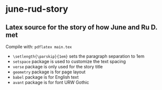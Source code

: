 # june-rud-story

## Latex source for the story of how June and Ru D. met

Compile with:
```pdflatex main.tex```

- `\setlength{\parskip}{1em}` sets the paragraph separation to 1em
- `setspace` package is used to customize the text spacing
- `verse` package is only used for the story title
- `geometry` package is for page layout
- `babel` package is for English text
- `avant` package is for font URW Gothic
